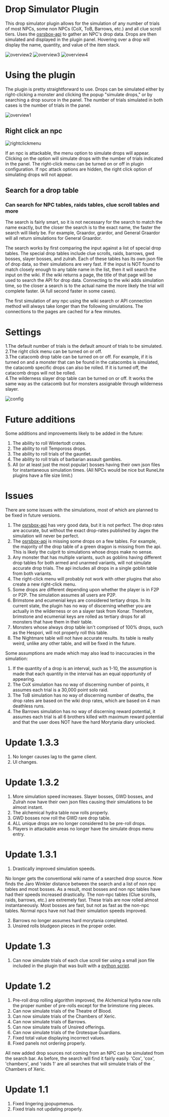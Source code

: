 # Drop Simulator Plugin
This drop simulator plugin allows for the simulation of any number of trials of most NPCs, some non NPCs (CoX, ToB, Barrows, etc.) and all clue scroll tiers. Uses the [osrsbox-api](https://api.osrsbox.com/index.html) to gather an NPC's drop data. Drops are then simulated and displayed in the plugin panel. Hovering over a drop will display the name, quantity, and value of the item stack.

![overview2](https://user-images.githubusercontent.com/78482082/112745122-b7a13480-8f6b-11eb-9cdf-23a933e738b2.png)
![overview3](https://user-images.githubusercontent.com/78482082/112745123-b96af800-8f6b-11eb-9df5-36e424a4861d.png)
![overview4](https://user-images.githubusercontent.com/78482082/112745124-ba9c2500-8f6b-11eb-86d0-088f2a610337.png)

# Using the plugin
The plugin is pretty straightforward to use. Drops can be simulated either by right-clicking a monster and clicking the popup "simulate drops," or by searching a drop source in the panel. The number of trials simulated in both cases is the number of trials in the panel.

![overview1](https://user-images.githubusercontent.com/78482082/112745175-1b2b6200-8f6c-11eb-86cd-47cdaa6d1978.png)

## Right click an npc

![rightclickmenu](https://user-images.githubusercontent.com/78482082/108590979-efdda380-732b-11eb-8648-0686f7b9dc1c.png)

If an npc is attackable, the menu option to simulate drops will appear. Clicking on the option will simulate drops with the number of trials indicated in the panel. The right-click menu can be turned on or off in plugin configuration. If npc attack options are hidden, the right click option of simulating drops will not appear.

## Search for a drop table
### Can search for NPC tables, raids tables, clue scroll tables and more

The search is fairly smart, so it is not necessary for the search to match the name exactly, but the closer the search is to the exact name, the faster the search will likely be. For example, Graardor, grardor, and General Graardor will all return simulations for General Graardor.

The search works by first comparing the input against a list of special drop tables. The special drop tables include clue scrolls, raids, barrows, gwd bosses, slayer bosses, and zulrah. Each of these tables has its own json file of drop data, so their simulations are very fast. If the input is NOT found to match closely enough to any table name in the list, then it will search the input on the wiki. If the wiki returns a page, the title of that page will be used to search the API for drop data. Connecting to the wiki adds simulation time, so the closer a search is to the actual name the more likely the trial will complete faster. (A full second faster in some cases).

The first simulation of any npc using the wiki search or API connection method will always take longer than the following simulations. The connections to the pages are cached for a few minutes.
# Settings

1.The default number of trials is the default amount of trials to be simulated.\
2.The right click menu can be turned on or off.\
3.The catacomb drop table can be turned on or off. For example, if it is turned on and a monster that can be found in the catacombs is simulated, the catacomb specific drops can also be rolled. If it is turned off, the catacomb drops will not be rolled.\
4.The wilderness slayer drop table can be turned on or off. It works the same way as the catacomb but for monsters assignable through wilderness slayer.

![config](https://user-images.githubusercontent.com/78482082/108592375-37b3f900-7333-11eb-9ee1-d310896b3c0d.png)

# Future additions
Some additions and improvements likely to be added in the future:
1. The ability to roll Wintertodt crates.
2. The ability to roll Tempoross drops.   
3. The ability to roll trials of the gauntlet.
4. The ability to roll trials of barbarian assault gambles.
5. All (or at least just the most popular) bosses having their own json files for instantaneous simulation times. (All NPCs would be nice but RuneLite plugins have a file size limit.)
# Issues
There are some issues with the simulations, most of which are planned to be fixed in future versions.
1. The [osrsbox-api](https://api.osrsbox.com/index.html) has very good data, but it is not perfect. The drop rates are accurate, but without the exact drop-rates published by Jagex the simulation will never be perfect.
2. The [osrsbox-api](https://api.osrsbox.com/index.html) is missing some drops on a few tables. For example, the majority of the drop table of a green dragon is missing from the api. This is likely the culprit to simulations whose drops make no sense.
3. Any monster that has multiple variants, such as goblins having different drop tables for both armed and unarmed variants, will not simulate accurate drop trials. The api includes all drops in a single goblin table from both variants.
4. The right-click menu will probably not work with other plugins that also create a new right-click menu.
5. Some drops are different depending upon whether the player is in F2P or P2P. The simulation assumes all users are P2P.
6. Brimstone and ecumenial keys are considered tertiary drops. In its current state, the plugin has no way of discerning whether you are actually in the wilderness or on a slayer task from Konar. Therefore, brimstone and ecumenial keys are rolled as tertiary drops for all monsters that have them in their table.
7. Monsters whose always drop table isn't comprised of 100% drops, such as the Hespori, will not properly roll this table.
8. The Nightmare table will not have accurate results. Its table is really weird, unlike any other table, and will be fixed in the future.

Some assumptions are made which may also lead to inaccuracies in the simulation:
1. If the quantity of a drop is an interval, such as 1-10, the assumption is made that each quantity in the interval has an equal opportunity of appearing.
2. The CoX simulation has no way of discerning number of points, it assumes each trial is a 30,000 point solo raid.
3. The ToB simulation has no way of discerning number of deaths, the drop rates are based on the wiki drop rates, which are based on 4 man deathless runs.
4. The Barrows simulation has no way of discerning reward potential, it assumes each trial is all 6 brothers killed with maximum reward potential and that the user does NOT have the hard Morytania diary unlocked.

# Update 1.3.3
1. No longer causes lag to the game client.
2. UI changes.

# Update 1.3.2
1. More simulation speed increases. Slayer bosses, GWD bosses, and Zulrah now have their own json files causing their simulations to be almost instant.
2. The alchemical hydra table now rolls properly.
3. GWD bosses now roll the GWD rare drop table.
4. ALL unique drops are no longer considered to be pre-roll drops.
5. Players in attackable areas no longer have the simulate drops menu entry.

# Update 1.3.1
1. Drastically improved simulation speeds.

No longer gets the conventional wiki name of a searched drop source. Now finds the Jaro Winkler distance between the search and a list of non npc tables and most bosses. As a result, most bosses and non npc tables have had their speeds increased drastically. The non-npc tables (Clue scrolls, raids, barrows, etc.) are extremely fast. These trials are now rolled almost instantaneously. Most bosses are fast, but not as fast as the non-npc tables. Normal npcs have not had their simulation speeds improved.

2. Barrows no longer assumes hard morytania completed.
3. Unsired rolls bludgeon pieces in the proper order.

# Update 1.3
1. Can now simulate trials of each clue scroll tier using a small json file included in the plugin that was built with a [python script](https://github.com/mxp190009/drop-table-builder).
# Update 1.2
1. Pre-roll drop rolling algorithm improved, the Alchemical hydra now rolls the proper number of pre-rolls except for the brimstone ring pieces.
2. Can now simulate trials of the Theatre of Blood.
3. Can now simulate trials of the Chambers of Xeric.   
4. Can now simulate trials of Barrows.
5. Can now simulate trails of Unsired offerings.
6. Can now simulate trials of the Grotesque Guardians.
7. Fixed total value displaying incorrect values.
8. Fixed panels not ordering properly.

All new added drop sources not coming from an NPC can be simulated from the search bar. As before, the search will find 
it fairly easily. 'Cox', 'cox', 'chambers', and 'raids 1' are all searches that will simulate trials of the Chambers of 
Xeric.
# Update 1.1
1. Fixed lingering jpopupmenus.
2. Fixed trials not updating properly.
